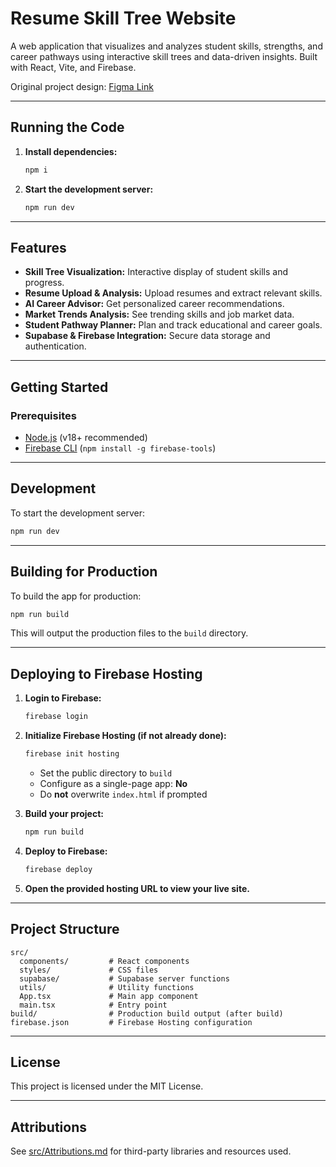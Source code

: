 # Resume Skill Tree Website

A web application that visualizes and analyzes student skills, strengths, and career pathways using interactive skill trees and data-driven insights. Built with React, Vite, and Firebase.

Original project design: [Figma Link](https://www.figma.com/design/jS32NyRu7x3J4ERogtxq5h/Resume-Skill-Tree-Website)

---

## Running the Code

1. **Install dependencies:**
   ```sh
   npm i
   ```

2. **Start the development server:**
   ```sh
   npm run dev
   ```

---

## Features

- **Skill Tree Visualization:** Interactive display of student skills and progress.
- **Resume Upload & Analysis:** Upload resumes and extract relevant skills.
- **AI Career Advisor:** Get personalized career recommendations.
- **Market Trends Analysis:** See trending skills and job market data.
- **Student Pathway Planner:** Plan and track educational and career goals.
- **Supabase & Firebase Integration:** Secure data storage and authentication.

---

## Getting Started

### Prerequisites

- [Node.js](https://nodejs.org/) (v18+ recommended)
- [Firebase CLI](https://firebase.google.com/docs/cli) (`npm install -g firebase-tools`)

---

## Development

To start the development server:
```sh
npm run dev
```

---

## Building for Production

To build the app for production:
```sh
npm run build
```
This will output the production files to the `build` directory.

---

## Deploying to Firebase Hosting

1. **Login to Firebase:**
   ```sh
   firebase login
   ```

2. **Initialize Firebase Hosting (if not already done):**
   ```sh
   firebase init hosting
   ```
   - Set the public directory to `build`
   - Configure as a single-page app: **No**
   - Do **not** overwrite `index.html` if prompted

3. **Build your project:**
   ```sh
   npm run build
   ```

4. **Deploy to Firebase:**
   ```sh
   firebase deploy
   ```

5. **Open the provided hosting URL to view your live site.**

---

## Project Structure

```
src/
  components/         # React components
  styles/             # CSS files
  supabase/           # Supabase server functions
  utils/              # Utility functions
  App.tsx             # Main app component
  main.tsx            # Entry point
build/                # Production build output (after build)
firebase.json         # Firebase Hosting configuration
```

---

## License

This project is licensed under the MIT License.

---

## Attributions

See [src/Attributions.md](src/Attributions.md) for third-party libraries and resources used.
